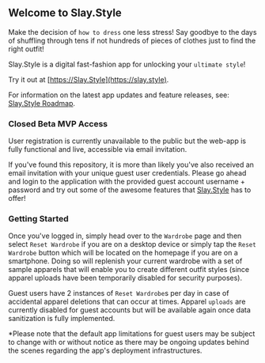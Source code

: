 ## Welcome to Slay.Style

Make the decision of `how to dress` one less stress! Say goodbye to the days of shuffling through tens if not hundreds of pieces of clothes just to find the right outfit!

Slay.Style is a digital fast-fashion app for unlocking your `ultimate style`!

Try it out at [https://Slay.Style](https://slay.style).

For information on the latest app updates and feature releases, see: [Slay.Style Roadmap](https://slay.style/roadmap).

### Closed Beta MVP Access

User registration is currently unavailable to the public but the web-app is fully functional and live, accessible via email invitation.

If you've found this repository, it is more than likely you've also received an email invitation with your unique guest user credentials. Please go ahead and login to the application with the provided guest account username + password and try out some of the awesome features that [Slay.Style](https://slay.style) has to offer!

### Getting Started

Once you've logged in, simply head over to the `Wardrobe` page and then select `Reset Wardrobe` if you are on a desktop device or simply tap the `Reset Wardrobe` button which will be located on the homepage if you are on a smartphone. Doing so will replenish your current wardrobe with a set of sample apparels that will enable you to create different outfit styles (since apparel uploads have been temporarily disabled for security purposes).

Guest users have 2 instances of `Reset Wardrobe`s per day in case of accidental apparel deletions that can occur at times.
Apparel `uploads` are currently disabled for guest accounts but will be available again once data sanitization is fully implemented.

*Please note that the default app limitations for guest users may be subject to change with or without notice as there may be ongoing updates behind the scenes regarding the app's deployment infrastructures.
